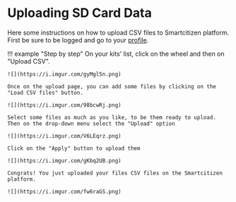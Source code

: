 Uploading SD Card Data
======================

Here some instructions on how to upload CSV files to Smartcitizen platform. First be sure to be logged and go to your [profile](https://smartcitizen.me/profile/kits).

!!! example "Step by step"
	On your kits' list, click on the wheel and then on "Upload CSV".

	![](https://i.imgur.com/gyMgl5n.png)

	Once on the upload page, you can add some files by clicking on the "Load CSV files" button.

	![](https://i.imgur.com/98bcwRj.png)

	Select some files as much as you like, to be them ready to upload. Then on the drop-down menu select the "Upload" option

	![](https://i.imgur.com/V6LEqrz.png)

	Click on the "Apply" button to upload them

	![](https://i.imgur.com/gKbq2UB.png)

	Congrats! You just uploaded your files CSV files on the Smartcitizen platform.

	![](https://i.imgur.com/fw6raGS.png)
